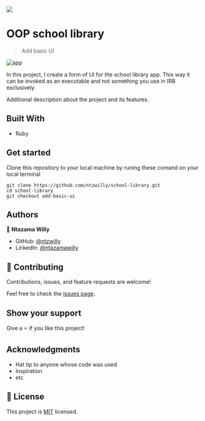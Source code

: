 ![](https://img.shields.io/badge/Microverse-blueviolet)

# OOP school library

> Add basic UI

![app](https://user-images.githubusercontent.com/9049260/146368273-2f3436b0-c24d-457d-a6b9-5d206a40bc12.png)

In this project, I create a form of UI for the school library app. This way it can be invoked as an executable and not something you use in IRB exclusively.

Additional description about the project and its features.

## Built With

- Ruby

## Get started

 Clone this repository to your local machine by runing these comand on your local terminal
```
git clone https://github.com/ntzwilly/school-library.git
cd school-library
git checkout add-basic-ui
```
## Authors

👤 **Ntazama Willy**

- GitHub: [@ntzwilly](https://github.com/ntzwilly)
- LinkedIn: [@ntazamawilly](https://linkedin.com/in/ntazama-willy-b676b7aa)

## 🤝 Contributing

Contributions, issues, and feature requests are welcome!

Feel free to check the [issues page](../../issues/).

## Show your support

Give a ⭐️ if you like this project!

## Acknowledgments

- Hat tip to anyone whose code was used
- Inspiration
- etc

## 📝 License

This project is [MIT](./MIT.md) licensed.
